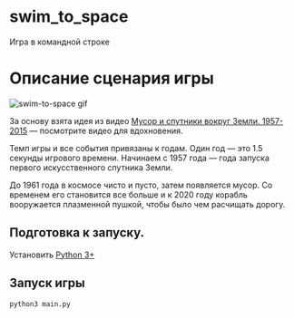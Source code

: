 #  swim_to_space

Игра в командной строке     

# Описание сценария игры
![swim-to-space gif](https://s8.gifyu.com/images/swim-spacebffaee9f27dbaf87.gif)

За основу взята идея из видео [Мусор и спутники вокруг Земли. 1957\-2015](https://www.youtube.com/watch?v=i8U8rmeCnXw) — посмотрите видео для вдохновения.

Темп игры и все события привязаны к годам. Один год — это 1.5 секунды игрового времени. Начинаем с 1957 года — года запуска первого искусственного спутника Земли.

До 1961 года в космосе чисто и пусто, затем появляется мусор. Со временем его становится все больше и к 2020 году корабль вооружается плазменной пушкой, чтобы было чем расчищать дорогу.
      
## Подготовка к запуску.    
Установить [Python 3+](https://www.python.org/downloads/)    

## Запуск игры 
    
```
python3 main.py
```
